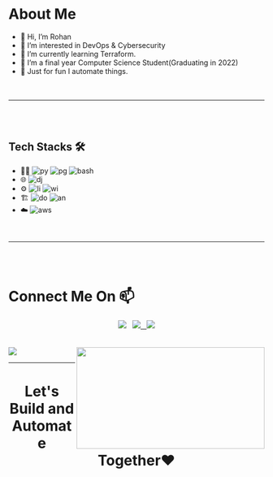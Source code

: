 # About Me 

- 👋 Hi, I’m Rohan
- 👀 I’m interested in DevOps & Cybersecurity
- 🌱 I’m currently learning Terraform.
- 💞️ I’m a final year Computer Science Student(Graduating in 2022)
- 🎋 Just for fun I automate things.<br><br><br>

---
<br><br>

## Tech Stacks 🛠️

- 🧑‍💻 ![py](https://img.shields.io/badge/python-darkblue?style=for-the-badge&logo=python) ![pg](https://img.shields.io/badge/PostgreSQL-blue?style=for-the-badge&logo=postgresql) ![bash](https://img.shields.io/badge/bash-black?style=for-the-badge&logo=linux)
- 🌐 ![dj](https://img.shields.io/badge/Django-green?style=for-the-badge&logo=django) 
- ⚙️ ![li](https://img.shields.io/badge/linux-grey?style=for-the-badge&logo=linux) ![wi](https://img.shields.io/badge/windows-blue?style=for-the-badge&logo=windows)
- 🏗️ ![do](https://img.shields.io/badge/Docker-blue?style=for-the-badge&logo=docker) ![an](https://img.shields.io/badge/ansible-black?style=for-the-badge&logo=ansible)
- ☁️ ![aws](https://img.shields.io/badge/amazon%20web%20services-EC912D?style=for-the-badge&logo=aws)<br><br><br>
---
<br><br>

# Connect Me On 📫

  <div align="center">
  <a href="mailto:rohanchourasiya07@gmail.com"> <img src="https://img.shields.io/badge/gmail-D14836?style=for-the-badge&logoColor=white&logo=gmail"></a>&nbsp&nbsp
  <a href="linkedin.com/in/rohan-chourasiya"><img src="https://img.shields.io/badge/linkedin-blue?style=for-the-badge&logoColor=white&logo=linkedin">&nbsp&nbsp
  </a>
  <a href="github.com/rohan07-create"><img src="https://img.shields.io/badge/github-black?style=for-the-badge&logoColor=white&logo=github"></a><br><br><br>
  </div>
 <div>
    <img src="https://github-readme-stats.vercel.app/api?username=rohan07-create&theme=blue"> <img src="https://s8.gifyu.com/images/ezgif.com-gif-maker31b523f0eb0843d2.gif" align="right" height="200" width="370"> 

 </div>
<!-- <img src="https://github-readme-stats.vercel.app/api?username=rohan07-create&theme=blue"> <img src="https://c.tenor.com/NOYF3f82b_gAAAAC/programmer.gif"> -->


***

# 
<h1 align="center"> Let's Build and Automate Together❤️</h1>





<!---
rohan07-create/rohan07-create is a ✨ special ✨ repository because its `README.md` (this file) appears on your GitHub profile.
You can click the Preview link to take a look at your changes.
--->
